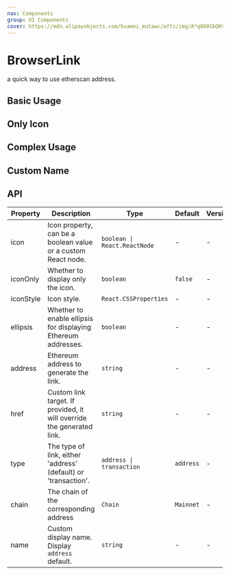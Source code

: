 ```yaml
---
nav: Components
group: UI Components
cover: https://mdn.alipayobjects.com/huamei_mutawc/afts/img/A*q6K0SbQKVMwAAAAAAAAAAAAADlrGAQ/original
---
```


# BrowserLink

a quick way to use etherscan address.

## Basic Usage

<code src="./demos/basic.tsx"></code>

## Only Icon

<code src="./demos/icononly.tsx"></code>

## Complex Usage

<code src="./demos/complex.tsx"></code>

## Custom Name

<code src="./demos/customName.tsx"></code>

## API

| Property | Description | Type | Default | Version |
| --- | --- | --- | --- | --- |
| icon | Icon property, can be a boolean value or a custom React node. | `boolean \| React.ReactNode` | - | - |
| iconOnly | Whether to display only the icon. | `boolean` | `false` | - |
| iconStyle | Icon style. | `React.CSSProperties` | - | - |
| ellipsis | Whether to enable ellipsis for displaying Ethereum addresses. | `boolean` | - | - |
| address | Ethereum address to generate the link. | `string` | - | - |
| href | Custom link target. If provided, it will override the generated link. | `string` | - | - |
| type | The type of link, either 'address' (default) or 'transaction'. | `address \| transaction` | `address` | - |
| chain | The chain of the corresponding address | `Chain` | `Mainnet` | - |
| name | Custom display name. Display `address` default. | `string` | - | - |
